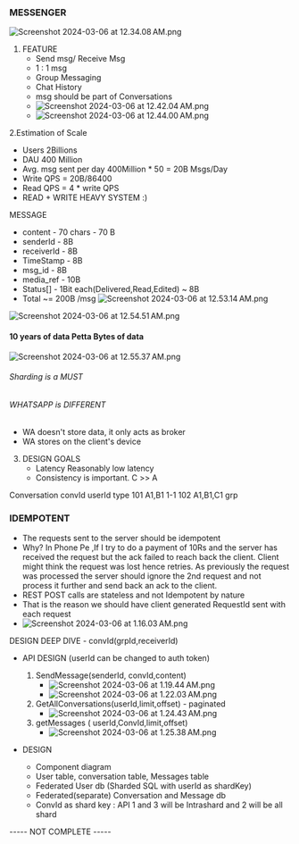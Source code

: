 ### MESSENGER
![Screenshot 2024-03-06 at 12.34.08 AM.png](resources%2Fmessenger%2FScreenshot%202024-03-06%20at%2012.34.08%E2%80%AFAM.png)

1. FEATURE
   - Send msg/ Receive Msg
   - 1 : 1 msg
   - Group Messaging
   - Chat History
   - msg should be part of Conversations
   - ![Screenshot 2024-03-06 at 12.42.04 AM.png](resources%2Fmessenger%2FScreenshot%202024-03-06%20at%2012.42.04%E2%80%AFAM.png)
   - ![Screenshot 2024-03-06 at 12.44.00 AM.png](resources%2Fmessenger%2FScreenshot%202024-03-06%20at%2012.44.00%E2%80%AFAM.png)

2.Estimation of Scale
   - Users 2Billions
   - DAU 400 Million
   - Avg. msg sent per day 400Million * 50 = 20B Msgs/Day
   - Write QPS = 20B/86400
   - Read QPS = 4 * write QPS
   - READ + WRITE HEAVY SYSTEM :)

MESSAGE
- content - 70 chars - 70 B
- senderId - 8B
- receiverId - 8B
- TimeStamp - 8B
- msg_id - 8B
- media_ref - 10B
- Status[] - 1Bit each(Delivered,Read,Edited) ~ 8B
- Total ~= 200B /msg
![Screenshot 2024-03-06 at 12.53.14 AM.png](resources%2Fmessenger%2FScreenshot%202024-03-06%20at%2012.53.14%E2%80%AFAM.png)

![Screenshot 2024-03-06 at 12.54.51 AM.png](resources%2Fmessenger%2FScreenshot%202024-03-06%20at%2012.54.51%E2%80%AFAM.png)

#### 10 years of data Petta Bytes of data
![Screenshot 2024-03-06 at 12.55.37 AM.png](resources%2Fmessenger%2FScreenshot%202024-03-06%20at%2012.55.37%E2%80%AFAM.png)

###### Sharding is a MUST


###### WHATSAPP is DIFFERENT
- WA doesn't store data, it only acts as broker
- WA stores on the client's device


3. DESIGN GOALS
   - Latency Reasonably low latency
   - Consistency is important. C >> A

Conversation
convId userId    type 
101    A1,B1     1-1
102    A1,B1,C1  grp


### IDEMPOTENT
- The requests sent to the server should be idempotent
- Why? In Phone Pe ,If I try to do a payment of 10Rs and the server has received the request but the ack failed to reach back the client. Client might think the request was lost hence retries. As previously the request was processed the server should ignore the 2nd request and not process it further and send back an ack to the client.
- REST POST calls are stateless and not Idempotent by nature
- That is the reason we should have client generated RequestId sent with each request
- ![Screenshot 2024-03-06 at 1.16.03 AM.png](resources%2Fmessenger%2FScreenshot%202024-03-06%20at%201.16.03%E2%80%AFAM.png)


DESIGN DEEP DIVE - convId(grpId,receiverId)
   - API DESIGN (userId can be changed to auth token)
     1. SendMessage(senderId, convId,content)
        - ![Screenshot 2024-03-06 at 1.19.44 AM.png](resources%2Fmessenger%2FScreenshot%202024-03-06%20at%201.19.44%E2%80%AFAM.png)
        - ![Screenshot 2024-03-06 at 1.22.03 AM.png](resources%2Fmessenger%2FScreenshot%202024-03-06%20at%201.22.03%E2%80%AFAM.png)
     2. GetAllConversations(userId,limit,offset) - paginated
        - ![Screenshot 2024-03-06 at 1.24.43 AM.png](resources%2Fmessenger%2FScreenshot%202024-03-06%20at%201.24.43%E2%80%AFAM.png)
     3. getMessages ( userId,ConvId,limit,offset)
        - ![Screenshot 2024-03-06 at 1.25.38 AM.png](resources%2Fmessenger%2FScreenshot%202024-03-06%20at%201.25.38%E2%80%AFAM.png)
        
   - DESIGN
     - Component diagram
     - User table, conversation table, Messages table
     - Federated User db (Sharded SQL with userId as shardKey)
     - Federated(separate) Conversation and Message db
     - ConvId as shard key : API 1 and 3 will be Intrashard and 2 will be all shard
    
----- NOT COMPLETE -----











































































